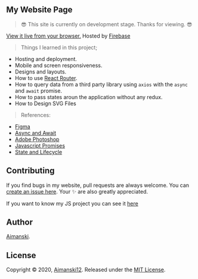 ## My Website Page

> :sunglasses: This site is currently on development stage. Thanks for viewing. :sunglasses:

[View it live from your browser.](https://aimanadlawan.com) Hosted by [Firebase](https://firebase.com)<br>

> Things I learned in this project;
  * Hosting and deployment.
  * Mobile and screen responsiveness.
  * Designs and layouts.
  * How to use [React Router](https://reacttraining.com/react-router/).
  * How to query data from a third party library using `axios` with the `async` and `await` promise.
  * How to pass states aroun the application without any redux.
  * How to Design SVG Files
  
  > References:
  * [Figma](https://www.figma.com/)
  * [Async and Await](https://developer.mozilla.org/en-US/docs/Web/JavaScript/Reference/Statements/async_function)
  * [Adobe Photoshop](https://www.adobe.com/)
  * [Javascript Promises](https://developer.mozilla.org/en-US/docs/Web/JavaScript/Reference/Global_Objects/Promise)
  * [State and Lifecycle](https://reactjs.org/docs/state-and-lifecycle.html)

## Contributing

If you find bugs in my website, pull requests are always welcome. You can [create an issue here](https://github.com/Aimanski12/ReactJS_Projects/issues/new).
Your :sparkles: are also greatly appreciated.

If you want to know my JS project you can see it [here](http://bit.ly/aiman-javascript-projects)

## Author

[Aimanski](http://bit.ly/aiman-profile-github).

## License 

Copyright © 2020, [Aimanski12](http://bit.ly/aiman-profile-github).
Released under the [MIT License](LICENSE).

